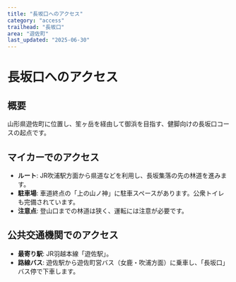 ```yaml
---
title: "長坂口へのアクセス"
category: "access"
trailhead: "長坂口"
area: "遊佐町"
last_updated: "2025-06-30"
---
```


# 長坂口へのアクセス

## 概要
山形県遊佐町に位置し、笙ヶ岳を経由して御浜を目指す、健脚向けの長坂口コースの起点です。

## マイカーでのアクセス
- **ルート**: JR吹浦駅方面から県道などを利用し、長坂集落の先の林道を進みます。
- **駐車場**: 車道終点の「上の山ノ神」に駐車スペースがあります。公衆トイレも完備されています。
- **注意点**: 登山口までの林道は狭く、運転には注意が必要です。

## 公共交通機関でのアクセス
- **最寄り駅**: JR羽越本線「遊佐駅」。
- **路線バス**: 遊佐駅から遊佐町営バス（女鹿・吹浦方面）に乗車し、「長坂口」バス停で下車します。